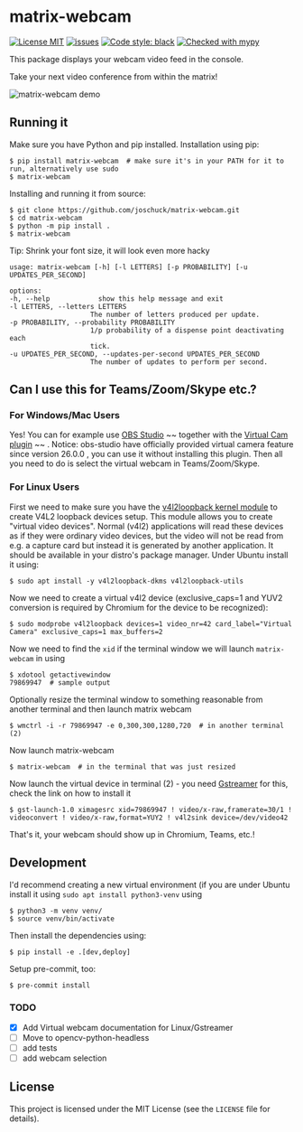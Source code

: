 # matrix-webcam

[![License MIT](https://img.shields.io/github/license/joschuck/matrix-webcam.svg)](https://github.com/joschuck/matrix-webcam/blob/main/LICENSE)
[![issues](https://img.shields.io/github/issues/joschuck/matrix-webcam.svg)](https://github.com/joschuck/matrix-webcam/issues)
[![Code style: black](https://img.shields.io/badge/code%20style-black-000000.svg)](https://github.com/psf/black)
[![Checked with mypy](http://www.mypy-lang.org/static/mypy_badge.svg)](http://mypy-lang.org/)

This package displays your webcam video feed in the console.

Take your next video conference from within the matrix!

![matrix-webcam demo](https://raw.githubusercontent.com/joschuck/matrix-webcam/main/doc/matrix-webcam02.gif)

## Running it

Make sure you have Python and pip installed. Installation using pip:

    $ pip install matrix-webcam  # make sure it's in your PATH for it to run, alternatively use sudo
    $ matrix-webcam

Installing and running it from source:

    $ git clone https://github.com/joschuck/matrix-webcam.git
    $ cd matrix-webcam
    $ python -m pip install .
    $ matrix-webcam

Tip: Shrink your font size, it will look even more hacky

    usage: matrix-webcam [-h] [-l LETTERS] [-p PROBABILITY] [-u UPDATES_PER_SECOND]
    
    options:
    -h, --help            show this help message and exit
    -l LETTERS, --letters LETTERS
                        The number of letters produced per update.
    -p PROBABILITY, --probability PROBABILITY
                        1/p probability of a dispense point deactivating each
                        tick.
    -u UPDATES_PER_SECOND, --updates-per-second UPDATES_PER_SECOND
                        The number of updates to perform per second.


## Can I use this for Teams/Zoom/Skype etc.? 

### For Windows/Mac Users
Yes! You can for example use [OBS Studio](https://obsproject.com/) ~~ together with the [Virtual Cam plugin](https://github.com/CatxFish/obs-virtual-cam) ~~ . Notice: obs-studio have officially provided virtual camera feature since version 26.0.0 , you can use it without installing this plugin.
Then all you need to do is select the virtual webcam in Teams/Zoom/Skype. 

### For Linux Users
First we need to make sure you have the [v4l2loopback kernel module](https://github.com/umlaeute/v4l2loopback) to create V4L2 loopback devices setup.
This module allows you to create "virtual video devices".
Normal (v4l2) applications will read these devices as if they were ordinary video devices, but the video will not be read from e.g. a capture card but instead it is generated by another application. 
It should be available in your distro's package manager.
Under Ubuntu install it using:

    $ sudo apt install -y v4l2loopback-dkms v4l2loopback-utils

Now we need to create a virtual v4l2 device (exclusive_caps=1 and YUV2 conversion is required by Chromium for the device to be recognized):

    $ sudo modprobe v4l2loopback devices=1 video_nr=42 card_label="Virtual Camera" exclusive_caps=1 max_buffers=2

Now we need to find the `xid` if the terminal window we will launch `matrix-webcam` in using 
    
    $ xdotool getactivewindow 
    79869947  # sample output

Optionally resize the terminal window to something reasonable from another terminal and then launch matrix webcam

    $ wmctrl -i -r 79869947 -e 0,300,300,1280,720  # in another terminal (2)

Now launch matrix-webcam

    $ matrix-webcam  # in the terminal that was just resized

Now launch the virtual device in terminal (2) - you need [Gstreamer](https://gstreamer.freedesktop.org/documentation/installing/?gi-language=c) for this, check the link on how to install it 

    $ gst-launch-1.0 ximagesrc xid=79869947 ! video/x-raw,framerate=30/1 ! videoconvert ! video/x-raw,format=YUY2 ! v4l2sink device=/dev/video42


That's it, your webcam should show up in Chromium, Teams, etc.!


## Development

I'd recommend creating a new virtual environment (if you are under Ubuntu install it using `sudo apt install python3-venv` using 

    $ python3 -m venv venv/
    $ source venv/bin/activate

Then install the dependencies using:

    $ pip install -e .[dev,deploy]

Setup pre-commit, too:

    $ pre-commit install

### TODO

* [x] Add Virtual webcam documentation for Linux/Gstreamer
* [ ] Move to opencv-python-headless
* [ ] add tests
* [ ] add webcam selection

## License
This project is licensed under the MIT License (see the `LICENSE` file for details).
